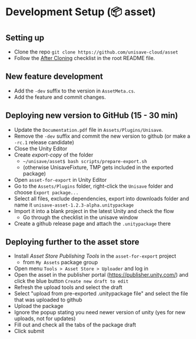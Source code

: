# Development Setup (📦 asset)


## Setting up

- Clone the repo `git clone https://github.com/unisave-cloud/asset`
- Follow the [After Cloning](../README.md#after-cloning) checklist in the root README file.


## New feature development

- Add the `-dev` suffix to the version in `AssetMeta.cs`.
- Add the feature and commit changes.


## Deploying new version to GitHub (15 - 30 min)

- Update the `Documentation.pdf` file in `Assets/Plugins/Unisave`.
- Remove the `-dev` suffix and commit the new version to github (or make a `-rc.1` release candidate)
- Close the Unity Editor
- Create *export-copy* of the folder
    - `~/unisave/asset$ bash scripts/prepare-export.sh`
    - (otherwise UnisaveFixture, TMP gets included in the exported package)
- Open `asset-for-export` in Unity Editor
- Go to the `Assets/Plugins` folder, right-click the `Unisave` folder and choose `Export package...`
- Select all files, exclude dependencies, export into downloads folder and name it `unisave-asset-1.2.3-alpha.unitypackage`
- Import it into a blank project in the latest Unity and check the flow
    - Go through the checklist in the unisave window
- Create a github release page and attach the `.unitypackage` there


## Deploying further to the asset store

- Install *Asset Store Publishing Tools* in the `asset-for-export` project
    - from `My Assets` package group
- Open menu `Tools > Asset Store > Uploader` and log in
- Open the asset in the publisher portal (https://publisher.unity.com/) and click the blue button `Create new draft to edit`
- Refresh the upload tools and select the draft
- Select "upload from pre-exported .unitypackage file" and select the file that was uploaded to github
- Upload the package
- Ignore the popup stating you need newer version of unity (yes for new uploads, not for updates)
- Fill out and check all the tabs of the package draft
- Click submit
